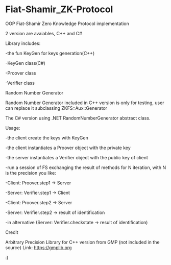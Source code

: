 # Fiat-Shamir_ZK-Protocol
OOP Fiat-Shamir Zero Knowledge Protocol implementation

2 version are avaiables, C++ and C#

Library includes:

-the fun KeyGen for keys generation(C++)

-KeyGen class(C#)

-Proover class

-Verifier class

Random Number Generator

Random Number Generator included in C++ version is only for testing, user can replace it subclassing ZKFS::Aux::Generator

The C# version using .NET RandomNumberGenerator abstract class.


Usage:

-the client create the keys with KeyGen

-the client instantiates a Proover object with the private key

-the server instantiates a Verifier object with the public key of client

-run a session of FS exchanging the result of methods for N iteration, with N is the precision you like:

  -Client: Proover.step1 -> Server
  
  -Server: Verifier.step1 -> Client
  
  -Client: Proover.step2 -> Server
  
  -Server: Verifier.step2 -> result of identification
  
  -in alternative (Server: Verifier.checkstate -> result of identification)

Credit

Arbitrary Precision Library for C++ version from GMP (not included in the source) Link: https://gmplib.org


:)
